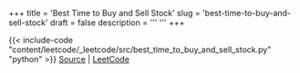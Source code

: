 +++
title = 'Best Time to Buy and Sell Stock'
slug = 'best-time-to-buy-and-sell-stock'
draft = false
description =  '''
'''
+++

{{< include-code "content/leetcode/_leetcode/src/best_time_to_buy_and_sell_stock.py" "python" >}}
[Source](https://github.com/grind-rip/leetcode/blob/master/src/best_time_to_buy_and_sell_stock.py) | [LeetCode](https://leetcode.com/problems/best-time-to-buy-and-sell-stock)
